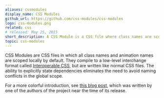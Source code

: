 ```yaml
---
aliases: cssmodules
display_name: CSS Modules
github_url: https://github.com/css-modules/css-modules
logo: css-modules.png
related: css
# released: May 25, 2015
short_description: A CSS Module is a CSS file where class names are scoped locally by default.
topic: css-modules
---
```

CSS Modules are CSS files in which all class names and animation names are scoped locally by default. They compile to a low-level interchange format called [Interoperable CSS](https://github.com/css-modules/icss), but are written like normal CSS files. The ability to explicitly state dependencies eliminates the need to avoid naming conflicts in the global scope.

For a more colorful introduction, see [this blog post](https://glenmaddern.com/articles/css-modules), which was written by one of the authors of the project near the time of its release.
